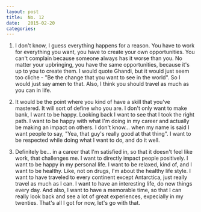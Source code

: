 ```yaml
---
layout: post
title:  No. 12
date:   2015-02-20
categories: 
---
```


1. I don't know, I guess everything happens for a reason. You have to work for everything you want, you have to create your own opportunities. You can't complain because someone always has it worse than you. No matter your upbringing, you have the same opportunities, because it's up to you to create them. I would quote Ghandi, but it would just seem too cliche - "Be the change that you want to see in the world". So I would just say amen to that. Also, I think you should travel as much as you can in life.

2. It would be the point where you kind of have a skill that you've mastered. It will sort of define who you are. I don't only want to make bank, I want to be happy. Looking back I want to see that I took the right path. I want to be happy with what I'm doing in my career and actually be making an impact on others. I don't know... when my name is said I want people to say, "Yea, that guy's really good at that thing". I want to be respected while doing what I want to do, and do it well.

3. Definitely be... in a career that I'm satisfied in, so that it doesn't feel like work, that challenges me. I want to directly impact people positively. I want to be happy in my personal life. I want to be relaxed, kind of, and I want to be healthy. Like, not on drugs, I'm about the healthy life style. I want to have traveled to every continent except Antarctica, just really travel as much as I can. I want to have an interesting life, do new things every day. And also, I want to have a memorable time, so that I can really look back and see a lot of great experiences, expecially in my twenties. That's all I got for now, let's go with that.